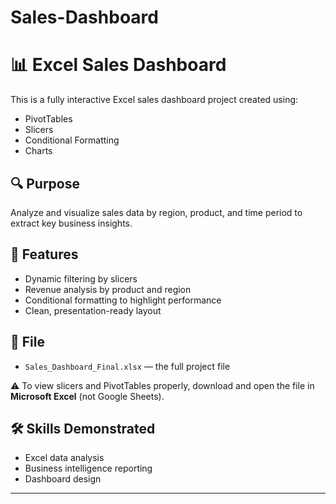# Sales-Dashboard
# 📊 Excel Sales Dashboard

This is a fully interactive Excel sales dashboard project created using:
- PivotTables
- Slicers
- Conditional Formatting
- Charts

## 🔍 Purpose
Analyze and visualize sales data by region, product, and time period to extract key business insights.

## 🧠 Features
- Dynamic filtering by slicers
- Revenue analysis by product and region
- Conditional formatting to highlight performance
- Clean, presentation-ready layout

## 📁 File
- `Sales_Dashboard_Final.xlsx` — the full project file

⚠️ To view slicers and PivotTables properly, download and open the file in **Microsoft Excel** (not Google Sheets).

## 🛠️ Skills Demonstrated
- Excel data analysis
- Business intelligence reporting
- Dashboard design

---

